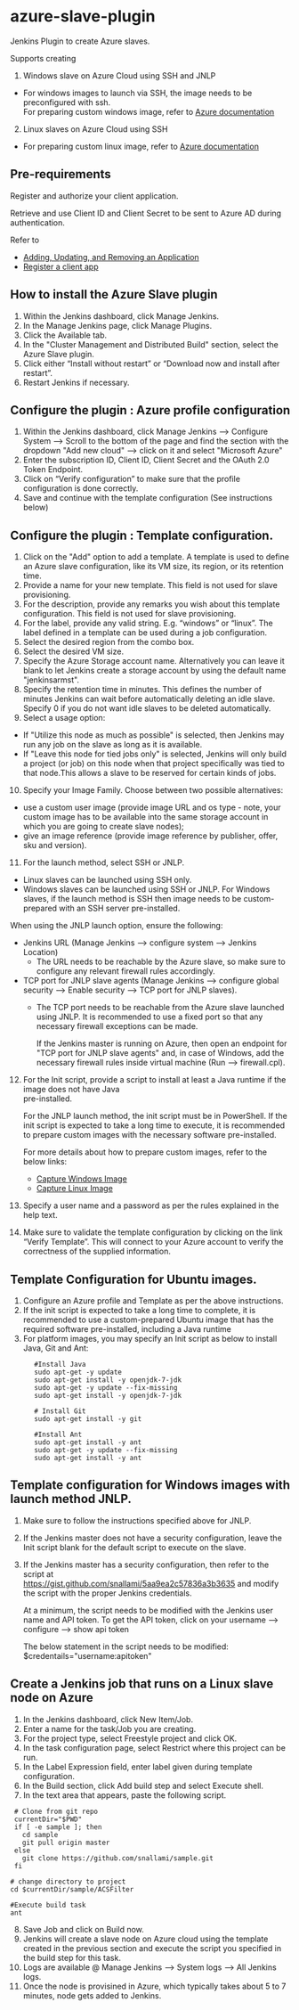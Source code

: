 # azure-slave-plugin


Jenkins Plugin to create Azure slaves.

Supports creating 

1. Windows slave on Azure Cloud using SSH and JNLP
  * For windows images to launch via SSH, the image needs to be preconfigured with ssh.  
   For preparing custom windows image, refer to [Azure documentation](http://azure.microsoft.com/en-us/documentation/articles/virtual-machines-capture-image-windows-server/)
2. Linux slaves on Azure Cloud using SSH
  * For preparing custom linux image, refer to [Azure documentation]( http://azure.microsoft.com/en-us/documentation/articles/virtual-machines-linux-capture-image/)

## Pre-requirements
Register and authorize your client application.

Retrieve and use Client ID and Client Secret to be sent to Azure AD during authentication.

Refer to
  * [Adding, Updating, and Removing an Application](https://msdn.microsoft.com/en-us/library/azure/dn132599.aspx) 
  * [Register a client app](https://msdn.microsoft.com/en-us/dn877542.asp)

## How to install the Azure Slave plugin
1. Within the Jenkins dashboard, click Manage Jenkins.
2. In the Manage Jenkins page, click Manage Plugins.
3. Click the Available tab.
4. In the "Cluster Management and Distributed Build" section, select the Azure Slave plugin.
5. Click either “Install without restart” or “Download now and install after restart”.
6. Restart Jenkins if necessary.

## Configure the plugin : Azure profile configuration
1. Within the Jenkins dashboard, click Manage Jenkins --> Configure System --> Scroll to the bottom of the page 
   and find the section with the dropdown "Add new cloud" --> click on it and select "Microsoft Azure"
2. Enter the subscription ID, Client ID, Client Secret and the OAuth 2.0 Token Endpoint.
3. Click on “Verify configuration” to make sure that the profile configuration is done correctly.
4. Save and continue with the template configuration (See instructions below)

## Configure the plugin : Template configuration.
1. Click on the "Add" option to add a template. A template is used to define an Azure slave configuration, like 
   its VM  size, its region, or its retention time.
2. Provide a name for your new template. This field is not used for slave provisioning.
3. For the description, provide any remarks you wish about this template configuration. This field is not 
   used for slave provisioning.
4. For the label, provide any valid string. E.g. “windows” or “linux”. The label defined in a template can be
   used during a job configuration.
5. Select the desired region from the combo box.
6. Select the desired VM size.
7. Specify the Azure Storage account name. Alternatively you can leave it blank to let Jenkins create a storage 
   account by using the default name "jenkinsarmst".
8. Specify the retention time in minutes. This defines the number of minutes Jenkins can wait before automatically 
   deleting an idle slave. Specify 0 if you do not want idle slaves to be deleted automatically.
9. Select a usage option:
  * If "Utilize this node as much as possible" is selected, then Jenkins may run any job on the slave as long as it 
    is available.
  * If "Leave this node for tied jobs only" is selected, Jenkins will only build a project (or job) on this node 
    when that project specifically was tied to that node.This allows a slave to be reserved for certain kinds of jobs.
10. Specify your Image Family. Choose between two possible alternatives:
  * use a custom user image (provide image URL and os type - note, your custom image has to be available into the same storage account in which you are going to create slave nodes);
  * give an image reference (provide image reference by publisher, offer, sku and version).
11. For the launch method, select SSH or JNLP.
  * Linux slaves can be launched using SSH only.
  * Windows slaves can be launched using SSH or JNLP. For Windows slaves, if the launch method is SSH then 
    image needs to be custom-prepared with an SSH server pre-installed.<br>
      

  When using the JNLP launch option, ensure the following:
  * Jenkins URL (Manage Jenkins --> configure system --> Jenkins Location) 
    * The URL needs to be reachable by the Azure slave, so make sure to configure any relevant                                      firewall rules accordingly.
  * TCP port for JNLP slave agents (Manage Jenkins --> configure global security --> Enable security --> TCP port for JNLP slaves).
    * The TCP port needs to be reachable from the Azure slave launched using JNLP. It is recommended to use a fixed port so         that any necessary firewall exceptions can be made.
    
      If the Jenkins master is running on Azure, then open an endpoint for "TCP port for JNLP slave agents" and, in case of 
      Windows, add the necessary firewall rules inside virtual machine (Run --> firewall.cpl).
12. For the Init script, provide a script to install at least a Java runtime if the image does not have Java   
      pre-installed.

      For the JNLP launch method, the init script must be in PowerShell.
      If the init script is expected to take a long time to execute, it is recommended to prepare custom images with the            necessary software pre-installed.<br>
     
      For more details about how to prepare custom images, refer to the below links:
      * [Capture Windows Image](http://azure.microsoft.com/en-us/documentation/articles/virtual-machines-capture-image-windows-server/)
      * [Capture Linux Image](http://azure.microsoft.com/en-us/documentation/articles/virtual-machines-linux-capture-image/)
      
13. Specify a user name and a password as per the rules explained in the help text.
14. Make sure to validate the template configuration by clicking on the link “Verify Template”. This will connect 
      to your Azure account to verify the correctness of the supplied information.

## Template Configuration for Ubuntu images.
1. Configure an Azure profile and Template as per the above instructions.
2. If the init script is expected to take a long time to complete, it is recommended to use a custom-prepared Ubuntu 
   image that has the required software pre-installed, including a Java runtime 
3. For platform images, you may specify an Init script as below to install Java, Git and Ant:

```
      #Install Java
      sudo apt-get -y update
      sudo apt-get install -y openjdk-7-jdk
      sudo apt-get -y update --fix-missing
      sudo apt-get install -y openjdk-7-jdk
      
      # Install Git
      sudo apt-get install -y git
      
      #Install Ant
      sudo apt-get install -y ant
      sudo apt-get -y update --fix-missing
      sudo apt-get install -y ant
```

## Template configuration for Windows images with launch method JNLP.
1. Make sure to follow the instructions specified above for JNLP.
2. If the Jenkins master does not have a security configuration, leave the Init script blank for the default 
   script to execute on the slave.
3. If the Jenkins master has a security configuration, then refer to the script at    
   https://gist.github.com/snallami/5aa9ea2c57836a3b3635 and modify the script with the proper 
   Jenkins credentials.

   At a minimum, the script needs to be modified with the Jenkins user name and API token.
   To get the API token, click on your username --> configure --> show api token<br>

   The below statement in the script needs to be modified:
   $credentails="username:apitoken"
   
## Create a Jenkins job that runs on a Linux slave node on Azure
1. In the Jenkins dashboard, click New Item/Job.
2. Enter a name for the task/Job you are creating.
3. For the project type, select Freestyle project and click OK.
4. In the task configuration page, select Restrict where this project can be run.
5. In the Label Expression field, enter label given during template configuration.
6. In the Build section, click Add build step and select Execute shell.
7. In the text area that appears, paste the following script.
 
 ````
  # Clone from git repo
  currentDir="$PWD"
  if [ -e sample ]; then
    cd sample
    git pull origin master
  else
    git clone https://github.com/snallami/sample.git
  fi
 
 # change directory to project
 cd $currentDir/sample/ACSFilter
 
 #Execute build task
 ant
 ````
8. Save Job and click on Build now.
9. Jenkins will create a slave node on Azure cloud using the template created in the previous section and 
   execute the script you specified in the build step for this task.
10. Logs are available @ Manage Jenkins --> System logs --> All Jenkins logs.
11. Once the node is provisined in Azure, which typically takes about 5 to 7 minutes, node gets added to Jenkins.


 
